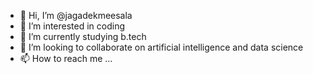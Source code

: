 - 👋 Hi, I’m @jagadekmeesala
- 👀 I’m interested in coding
- 🌱 I’m currently studying b.tech
- 💞️ I’m looking to collaborate on artificial intelligence and data science
- 📫 How to reach me ...

<!---
jagadekmeesala/jagadekmeesala is a ✨ special ✨ repository because its `README.md` (this file) appears on your GitHub profile.
You can click the Preview link to take a look at your changes.
--->

